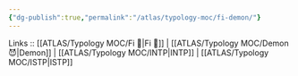 ```yaml
---
{"dg-publish":true,"permalink":"/atlas/typology-moc/fi-demon/"}
---
```


Links :: [[ATLAS/Typology MOC/Fi 🔱\|Fi 🔱]] | [[ATLAS/Typology MOC/Demon 😈\|Demon]] | [[ATLAS/Typology MOC/INTP\|INTP]] | [[ATLAS/Typology MOC/ISTP\|ISTP]]
